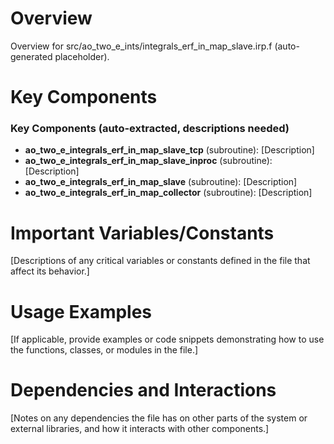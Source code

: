 # Overview

Overview for src/ao_two_e_ints/integrals_erf_in_map_slave.irp.f (auto-generated placeholder).

# Key Components

### Key Components (auto-extracted, descriptions needed)
- **ao_two_e_integrals_erf_in_map_slave_tcp** (subroutine): [Description]
- **ao_two_e_integrals_erf_in_map_slave_inproc** (subroutine): [Description]
- **ao_two_e_integrals_erf_in_map_slave** (subroutine): [Description]
- **ao_two_e_integrals_erf_in_map_collector** (subroutine): [Description]

# Important Variables/Constants

[Descriptions of any critical variables or constants defined in the file that affect its behavior.]

# Usage Examples

[If applicable, provide examples or code snippets demonstrating how to use the functions, classes, or modules in the file.]

# Dependencies and Interactions

[Notes on any dependencies the file has on other parts of the system or external libraries, and how it interacts with other components.]

